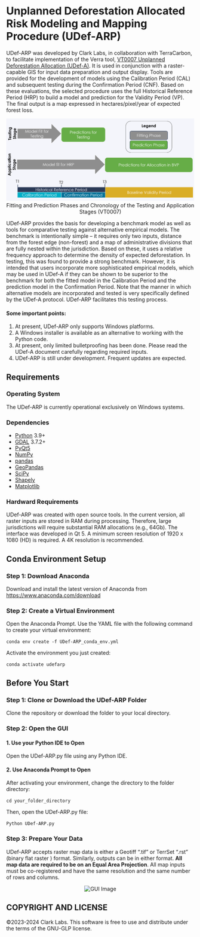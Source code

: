 
# Unplanned Deforestation Allocated Risk Modeling and Mapping Procedure (UDef-ARP)

UDef-ARP was developed by Clark Labs, in collaboration with TerraCarbon, to facilitate implementation of the Verra tool, [VT0007 Unplanned Deforestation Allocation (UDef-A)](https://verra.org/wp-content/uploads/2024/02/VT0007-Unplanned-Deforestation-Allocation-v1.0.pdf). It is used in conjunction with a raster-capable GIS for input data preparation and output display. Tools are provided for the development of models using the Calibration Period (CAL) and subsequent testing during the Confirmation Period (CNF). Based on these evaluations, the selected procedure uses the full Historical Reference Period (HRP) to build a model and prediction for the Validity Period (VP). The final output is a map expressed in hectares/pixel/year of expected forest loss.
<p align="center">
  <img src="data/stage.PNG" alt="">
Fitting and Prediction Phases and Chronology of the Testing and Application
Stages (VT0007)
</p>
UDef-ARP provides the basis for developing a benchmark model as well as tools for comparative testing against alternative empirical models. The benchmark is intentionally simple – it requires only two inputs, distance from the forest edge (non-forest) and a map of administrative divisions that are fully nested within the jurisdiction. Based on these, it uses a relative frequency approach to determine the density of expected deforestation. In testing, this was found to provide a strong benchmark. However, it is intended that users incorporate more sophisticated empirical models, which may be used in UDef-A if they can be shown to be superior to the benchmark for both the fitted model in the Calibration Period and the prediction model in the Confirmation Period. Note that the manner in which alternative models are incorporated and tested is very specifically defined by the UDef-A protocol. UDef-ARP facilitates this testing process.

#### Some important points:
1. At present, UDef-ARP only supports Windows platforms.
2. A Windows installer is available as an alternative to working with the Python code.
3. At present, only limited bulletproofing has been done. Please read the UDef-A document carefully regarding required inputs.
4. UDef-ARP is still under development. Frequent updates are expected.

## Requirements
### Operating System
The UDef-ARP is currently operational exclusively on Windows systems.

### Dependencies
- [Python](https://www.python.org/) 3.9+
- [GDAL](https://github.com/OSGeo/gdal) 3.7.2+
- [PyQt5](https://pypi.org/project/PyQt5/)
- [NumPy](https://github.com/numpy/numpy)
- [pandas](https://github.com/pandas-dev/pandas)
- [GeoPandas](https://github.com/geopandas/geopandas)
- [SciPy](https://github.com/scipy/scipy)
- [Shapely](https://github.com/shapely/shapely)
- [Matplotlib](https://github.com/matplotlib/matplotlib)

### Hardward Requirements
UDef-ARP was created with open source tools. In the current version, all raster inputs are stored in RAM during processing. Therefore, large jurisdictions will require substantial RAM allocations (e.g., 64Gb). The interface was developed in Qt 5. A minimum screen resolution of 1920 x 1080 (HD) is required. A 4K resolution is recommended.

## Conda Environment Setup

### Step 1: Download Anaconda
Download and install the latest version of Anaconda from https://www.anaconda.com/download

### Step 2: Create a Virtual Environment
Open the Anaconda Prompt. Use the YAML file with the following command to create your virtual environment:

```
conda env create -f UDef-ARP_conda_env.yml
```
Activate the environment you just created:
```
conda activate udefarp
```
## Before You Start
### Step 1: Clone or Download the UDef-ARP Folder
Clone the repository or download the folder to your local directory.

### Step 2: Open the GUI
#### 1. Use your Python IDE to Open
Open the UDef-ARP.py file using any Python IDE.

#### 2. Use Anaconda Prompt to Open
After activating your environment, change the directory to the folder directory:
```
cd your_folder_directory
```
Then, open the UDef-ARP.py file:
```
Python UDef-ARP.py
```
### Step 3: Prepare Your Data
UDef-ARP accepts raster map data is either a Geotiff “.tif” or TerrSet “.rst” (binary flat raster ) format. Similarly, outputs can be in either format. **All map data are required to be on an Equal Area Projection**. All map inputs must be co-registered and have the same resolution and the same number of rows and columns.

<p align="center">
  <img src="data/intro_screen.png" alt="GUI Image">
</p>

## COPYRIGHT AND LICENSE
©2023-2024 Clark Labs. This software is free to use and distribute under the terms of the GNU-GLP license.
